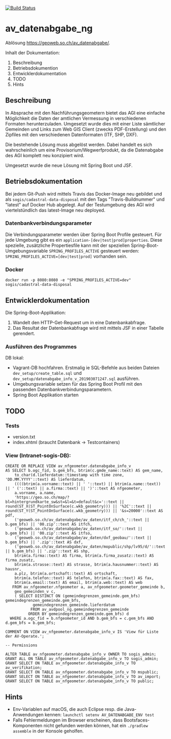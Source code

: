 [![Build Status](https://travis-ci.org/sogis/av_datenabgabe_ng.svg?branch=master)](https://travis-ci.org/sogis/av_datenabgabe_ng)
# av_datenabgabe_ng
Ablösung https://geoweb.so.ch/av_datenabgabe/.

Inhalt der Dokumentation:

1. Beschreibung
2. Betriebsdokumention
3. Entwicklerdokumentation
4. TODO
5. Hints

## Beschreibung
In Absprache mit den Nachführungsgeometern bietet das AGI eine einfache Möglichkeit die Daten der amtlichen Vermessung in verschiedenen Formaten herunterzuladen. Umgesetzt wurde dies mit einer Liste sämtlicher Gemeinden und Links zum Web GIS Client (zwecks PDF-Erstellung) und den Zipfiles mit den verschiedenen Datenformaten (ITF, SHP, DXF). 

Die bestehende Lösung muss abgelöst werden. Dabei handelt es sich wahrscheinlich um eine Provisorium/Wegwerfprodukt, da die Datenabgabe des AGI komplett neu konzipiert wird.

Umgesetzt wurde die neue Lösung mit Spring Boot und JSF.

## Betriebsdokumentation
Bei jedem Git-Push wird mittels Travis das Docker-Image neu gebildet und als `sogis/cadastral-data-disposal` mit den Tags "Travis-Buildnummer" und "latest" auf Docker Hub abgelegt. Auf der Testumgebung des AGI wird viertelstündlich das latest-Image neu deployed.

### Datenbankverbindungsparameter
Die Verbindungsparameter werden über Spring Boot Profile gesteuert. Für jede Umgebung gibt es ein `application-[dev|test|prod]properties`. Diese spezielle, zusätzliche Propertiesfile kann mit der speziellen Spring-Boot-Umgebungsvariable `SPRING_PROFILES_ACTIVE` gesteuert werden: `SPRING_PROFILES_ACTIVE=[dev|test|prod]` vorhanden sein. 

### Docker
```
docker run -p 8080:8080 -e "SPRING_PROFILES_ACTIVE=dev" sogis/cadastral-data-disposal
```

## Entwicklerdokumentation

Die Spring-Boot-Applikation:

1. Wandelt den HTTP-Get-Request um in eine Datenbankabfrage.
2. Das Resultat der Datenbankabfrage wird mit mittels JSF in einer Tabelle gerendert.

### Ausführen des Programmes 

DB lokal:
- Vagrant-DB hochfahren. Erstmalig ie SQL-Befehle aus beiden Dateien `dev_setup/create_table.sql` und `dev_setup/datenabgabe_info_v_201903071247.sql` ausführen.
- Umgebungsvariable setzen für das Spring Boot Profil mit den passenden Datenbankverbindungsparametern.
- Spring Boot Applikation starten


## TODO
### Tests
- version.txt
- index.xhtml (braucht Datenbank -> Testcontainers)

### View (Intranet-sogis-DB):
```
CREATE OR REPLACE VIEW av_nfgeometer.datenabgabe_info_v
AS SELECT b.ogc_fid, b.gem_bfs, btrim(c.gmde_name::text) AS gem_name, 
    to_char(d.lieferdatum::timestamp with time zone, 'DD.MM.YYYY'::text) AS lieferdatum, 
    ((((btrim(a.vorname::text) || ' '::text) || btrim(a.name::text)) || ' ('::text) || a.firma::text) || ')'::text AS nfgeometer, 
    a.vorname, a.name, 
    'https://geo.so.ch/map/?bl=hintergrundkarte_sw&st=&l=&t=default&c='::text || round(ST_X(ST_PointOnSurface(c.wkb_geometry))) || '%2C'::text || round(ST_Y(ST_PointOnSurface(c.wkb_geometry))) || '&s=20000'::text AS pdf,  
    ('geoweb.so.ch/av_datenabgabe/av_daten/itf_ch/ch_'::text || b.gem_bfs) || '00.zip'::text AS itfch, 
    ('geoweb.so.ch/av_datenabgabe/av_daten/itf_so/'::text || b.gem_bfs) || '00.zip'::text AS itfso, 
    ('geoweb.so.ch/av_datenabgabe/av_daten/dxf_geobau/'::text || b.gem_bfs) || '.zip'::text AS dxf, 
    ('geoweb.so.ch/av_datenabgabe/av_daten/mopublic/shp/lv95/d/'::text || b.gem_bfs) || '.zip'::text AS shp, 
    btrim(a.firma::text) AS firma, btrim(a.firma_zusatz::text) AS firma_zusatz, 
    btrim(a.strasse::text) AS strasse, btrim(a.hausnummer::text) AS hausnr, 
    a.plz, btrim(a.ortschaft::text) AS ortschaft, 
    btrim(a.telefon::text) AS telefon, btrim(a.fax::text) AS fax, 
    btrim(a.email::text) AS email, btrim(a.web::text) AS web
   FROM av_nfgeometer.nfgeometer a, av_nfgeometer.geometer_gemeinde b, 
    geo_gemeinden_v c, 
    ( SELECT DISTINCT ON (gemeindegrenzen_gemeinde.gem_bfs) gemeindegrenzen_gemeinde.gem_bfs, 
            gemeindegrenzen_gemeinde.lieferdatum
           FROM av_avdpool_ng.gemeindegrenzen_gemeinde
          ORDER BY gemeindegrenzen_gemeinde.gem_bfs) d
  WHERE a.ogc_fid = b.nfgeometer_id AND b.gem_bfs = c.gem_bfs AND d.gem_bfs = b.gem_bfs;

COMMENT ON VIEW av_nfgeometer.datenabgabe_info_v IS 'View für Liste der AV-Operate.';

-- Permissions

ALTER TABLE av_nfgeometer.datenabgabe_info_v OWNER TO sogis_admin;
GRANT ALL ON TABLE av_nfgeometer.datenabgabe_info_v TO sogis_admin;
GRANT SELECT ON TABLE av_nfgeometer.datenabgabe_info_v TO av_verifikation;
GRANT SELECT ON TABLE av_nfgeometer.datenabgabe_info_v TO mspublic;
GRANT SELECT ON TABLE av_nfgeometer.datenabgabe_info_v TO av_import;
GRANT SELECT ON TABLE av_nfgeometer.datenabgabe_info_v TO public;
```

## Hints
- Env-Variablen auf macOS, die auch Eclipse resp. die Java-Anwendungen kennen: `launchctl setenv AV_DATENABGABE_ENV test`
- Falls Fehlermeldungen im Browser erscheinen, dass Bootsfaces-Komponenten nicht gefunden werden können, hat ein `./gradlew assemble` in der Konsole geholfen. 






